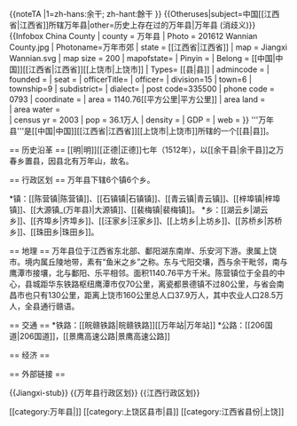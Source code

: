 {{noteTA
|1=zh-hans:余干; zh-hant:餘干
}}
{{Otheruses|subject=中国[[江西省|江西省]]所辖万年县|other=历史上存在过的万年县|万年县 (消歧义)}}
{{Infobox China County
| county  = 万年县
| Photo = 201612 Wannian County.jpg
| Photoname=万年市郊
| state = [[江西省|江西省]]
| map = Jiangxi Wannian.svg
| map size = 200
| mapofstate=
| Pinyin   = 
| Belong = [[中国|中国]][[江西省|江西省]][[上饶市|上饶市]]
| Types= [[县|县]]
| admincode =
| founded = 
| seat = 
| officerTitle= 
| officer=
| division=15
| town=6
| township=9
| subdistrict=
| dialect=
| post code=335500
| phone code = 0793
| coordinate = 
| area = 1140.76[[平方公里|平方公里]]
| area land =  
| area water =  
| census yr = 2003
| pop = 36.1万人
| density = 
| GDP = 
| web = 
}}
'''万年县'''是[[中国|中国]][[江西省|江西省]][[上饶市|上饶市]]所辖的一个[[县|县]]。

== 历史沿革 ==
[[明|明]][[正德|正德]]七年（1512年），以[[余干县|余干县]]之万春乡置县，因县北有万年山，故名。

== 行政区划 ==
万年县下辖6个镇6个乡。

*镇：[[陈营镇|陈营镇]]、[[石镇镇|石镇镇]]、[[青云镇|青云镇]]、[[梓埠镇|梓埠镇]]、[[大源镇_(万年县)|大源镇]]、[[裴梅镇|裴梅镇]]。
*乡：[[湖云乡|湖云乡]]、[[齐埠乡|齐埠乡]]、[[汪家乡|汪家乡]]、[[上坊乡|上坊乡]]、[[苏桥乡|苏桥乡]]、[[珠田乡|珠田乡]]。

== 地理 ==
万年县位于江西省东北部、鄱阳湖东南岸、乐安河下游。隶属上饶市。境内属丘陵地带，素有“鱼米之乡”之称。东与弋阳交壤，西与余干毗邻，南与鹰潭市接壤，北与鄱阳、乐平相邻。面积1140.76平方千米。陈营镇位于全县的中心，县城距华东铁路枢纽鹰潭市仅70公里，离瓷都景德镇不过80公里，与省会南昌市也只有130公里，距离上饶市160公里总人口37.9万人，其中农业人口28.5万人，全县通行赣语。

== 交通 ==
*铁路：[[皖赣铁路|皖赣铁路]][[万年站|万年站]]
*公路：[[206国道|206国道]]，[[景鹰高速公路|景鹰高速公路]]

== 经济 ==

== 外部链接 ==

{{Jiangxi-stub}}
{{万年县行政区划}}
{{江西行政区划}}

[[category:万年县|]]
[[category:上饶区县市|县]]
[[category:江西省县份|上饶]]